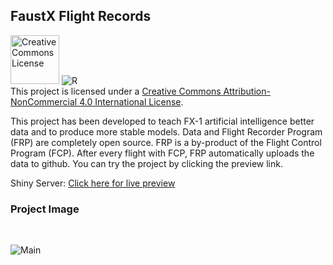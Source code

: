 ## FaustX Flight Records

 <a href="http://creativecommons.org/licenses/by-nc/4.0/" rel="license"><img width="78px" style="border-width: 0;" src="https://i.creativecommons.org/l/by-nc/4.0/88x31.png" alt="Creative Commons License" /></a>
 ![R](https://img.shields.io/badge/R-000000?style=for-the-badge&logo=r&logoColor=white)
<br/>
This project is licensed under a <a href="http://creativecommons.org/licenses/by-nc/4.0/" rel="license">Creative Commons Attribution-NonCommercial 4.0 International License</a>.
<p>This project has been developed to teach FX-1 artificial intelligence better data and to produce more stable models. Data and Flight Recorder Program (FRP) are completely open source. FRP is a by-product of the Flight Control Program (FCP). After every flight with FCP, FRP automatically uploads the data to github. You can try the project by clicking the preview link.</p>

<div><span>Shiny Server: </span><a href="https://faustx.shinyapps.io/fx-statistics/" target="_blank">Click here for live preview</a></div>

### Project Image

<br/>

![Main](https://user-images.githubusercontent.com/61010367/174889791-94f1f11f-74f7-4d7e-ab9f-4dd4d73c7c3f.png)







